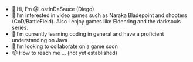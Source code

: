 - 👋 Hi, I’m @LostInDaSauce (Diego)
- 👀 I’m interested in video games such as Naraka Bladepoint and shooters (CoD/BattleField). Also I enjoy games like Eldenring and the darksouls series.
- 🌱 I’m currently learning coding in general and have a proficient understanding on Java
- 💞️ I’m looking to collaborate on a game soon
- 📫 How to reach me ... (not yet established)

<!---
LostInDaSauce/LostInDaSauce is a ✨ special ✨ repository because its `README.md` (this file) appears on your GitHub profile.
You can click the Preview link to take a look at your changes.
--->
